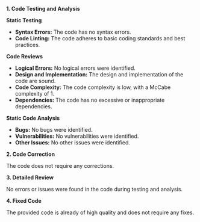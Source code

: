 **1. Code Testing and Analysis**

**Static Testing**

* **Syntax Errors:** The code has no syntax errors.
* **Code Linting:** The code adheres to basic coding standards and best practices.

**Code Reviews**

* **Logical Errors:** No logical errors were identified.
* **Design and Implementation:** The design and implementation of the code are sound.
* **Code Complexity:** The code complexity is low, with a McCabe complexity of 1.
* **Dependencies:** The code has no excessive or inappropriate dependencies.

**Static Code Analysis**

* **Bugs:** No bugs were identified.
* **Vulnerabilities:** No vulnerabilities were identified.
* **Other Issues:** No other issues were identified.

**2. Code Correction**

The code does not require any corrections.

**3. Detailed Review**

No errors or issues were found in the code during testing and analysis.

**4. Fixed Code**

The provided code is already of high quality and does not require any fixes.